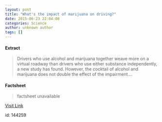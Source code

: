 ```yaml
---
layout: post
title: "What's the impact of marijuana on driving?"
date: 2015-06-23 22:04:08
categories: Science
author: unknown author
tags: []
---
```



#### Extract
>Drivers who use alcohol and marijuana together weave more on a virtual roadway than drivers who use either substance independently, a new study has found. However, the cocktail of alcohol and marijuana does not double the effect of the impairment....

#### Factsheet
>factsheet unavailable

[Visit Link](http://www.sciencedaily.com/releases/2015/06/150623180408.htm)

id:  144259


